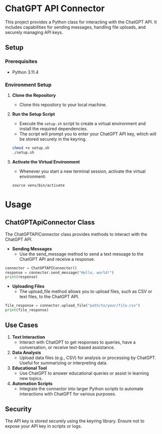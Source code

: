 # ChatGPT API Connector

This project provides a Python class for interacting with the ChatGPT API. It includes capabilities for sending messages, handling file uploads, and securely managing API keys.

## Setup

### Prerequisites

- Python 3.11.4

### Environment Setup

1. **Clone the Repository**
   - Clone this repository to your local machine.

2. **Run the Setup Script**
   - Execute the `setup.sh` script to create a virtual environment and install the required dependencies.
   - The script will prompt you to enter your ChatGPT API key, which will be stored securely in the keyring.

   ```bash
   chmod +x setup.sh
   ./setup.sh
   ```
3. **Activate the Virtual Environment**
   - Whenever you start a new terminal session, activate the virtual environment:
   ```
   source venv/bin/activate
   ```
   
# Usage

## ChatGPTApiConnector Class

The ChatGPTAPIConnector class provides methods to interact with the ChatGPT API.

- **Sending Messages**
  - Use the send_message method to send a text message to the ChatGPT API and receive a response.

```python
connector = ChatGPTAPIConnector()
response = connector.send_message("Hello, world!")
print(response)
```

- **Uploading Files**
  - The upload_file method allows you to upload files, such as CSV or text files, to the ChatGPT API.

```python
file_response = connector.upload_file("path/to/your/file.csv")
print(file_response)
```

## Use Cases
1. **Text Interaction**
   - Interact with ChatGPT to get responses to queries, have a conversation, or receive text-based assistance.
2. **Data Analysis**
   - Upload data files (e.g., CSV) for analysis or processing by ChatGPT. Useful for summarizing or interpreting data.
3. **Educational Tool**
   - Use ChatGPT to answer educational queries or assist in learning new topics.
4. **Automation Scripts**
   - Integrate the connector into larger Python scripts to automate interactions with ChatGPT for various purposes.

## Security

The API key is stored securely using the keyring library. Ensure not to expose your API key in scripts or logs.
 